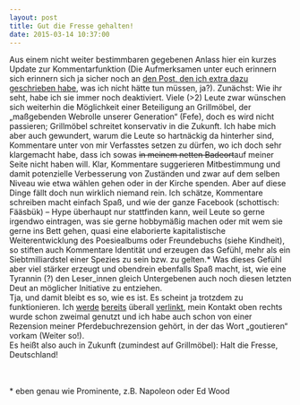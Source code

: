 ```yaml
---
layout: post
title: Gut die Fresse gehalten!
date: 2015-03-14 10:37:00
---
```


Aus einem nicht weiter bestimmbaren gegebenen Anlass hier ein kurzes Update zur Kommentarfunktion (Die Aufmerksamen unter euch erinnern sich erinnern sich ja sicher noch an [den Post, den ich extra dazu geschrieben habe](https://grillmoebel.github.io/2014/07/16/twelvth-post/), was ich nicht hätte tun müssen, ja?). Zunächst: Wie ihr seht, habe ich sie immer noch deaktiviert. Viele (>2) Leute zwar wünschen sich weiterhin die Möglichkeit einer Beteiligung an Grillmöbel, der „maßgebenden Webrolle unserer Generation“ (Fefe), doch es wird nicht passieren; Grillmöbel schreitet konservativ in die Zukunft. Ich habe mich aber auch gewundert, warum die Leute so hartnäckig da hinterher sind, Kommentare unter von mir Verfasstes setzen zu dürfen, wo ich doch sehr klargemacht habe, dass ich sowas <del>in meinem netten Badeort</del>auf meiner Seite nicht haben will. Klar, Kommentare suggerieren Mitbestimmung und damit potenzielle Verbesserung von Zuständen und zwar auf dem selben Niveau wie etwa wählen gehen oder in der Kirche spenden. Aber auf diese Dinge fällt doch nun wirklich niemand rein. Ich schätze, Kommentare schreiben macht einfach Spaß, und wie der ganze Facebook (schottisch: Fääsbük) – Hype überhaupt nur stattfinden kann, weil Leute so gerne irgendwo eintragen, was sie gerne hobbymäßig machen oder mit wem sie gerne ins Bett gehen, quasi eine elaborierte kapitalistische Weiterentwicklung des Poesiealbums oder Freundebuchs (siehe Kindheit), so stiften auch Kommentare Identität und erzeugen das Gefühl, mehr als ein Siebtmilliardstel einer Spezies zu sein bzw. zu gelten.\* Was dieses Gefühl aber viel stärker erzeugt und obendrein ebenfalls Spaß macht, ist, wie eine Tyrannin (?) den Leser\_innen gleich Untergebenen auch noch diesen letzten Deut an möglicher Initiative zu entziehen.<br> Tja, und damit bleibt es so, wie es ist. Es scheint ja trotzdem zu funktionieren. Ich [werde](https://groberunsinn.wordpress.com/) [bereits](http://yhaupenthal.org/linkdump.htm) überall [verlinkt](https://tschellufjek.wordpress.com/2015/01/09/linkspam-3/), mein Kontakt oben rechts wurde schon zweimal genutzt und ich habe auch schon von einer Rezension meiner Pferdebuchrezension gehört, in der das Wort „goutieren“ vorkam (Weiter so!).<br> Es heißt also auch in Zukunft (zumindest auf Grillmöbel): Halt die Fresse, Deutschland!<br><br><br>

\* eben genau wie Prominente, z.B. Napoleon oder Ed Wood
